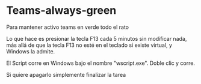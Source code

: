 # Teams-always-green
Para mantener activo teams en verde todo el rato

Lo que hace es presionar la tecla F13 cada 5 minutos sin modificar nada, más allá de que la tecla F13 no esté en el teclado si existe virtual, y Windows la admite.

El Script corre en Windows bajo el nombre "wscript.exe". Doble clic y corre.

Si quiere apagarlo simplemente finalizar la tarea
